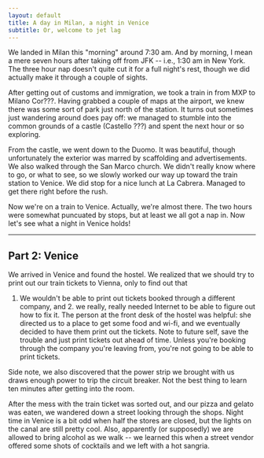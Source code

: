 ```yaml
---
layout: default
title: A day in Milan, a night in Venice
subtitle: Or, welcome to jet lag
---
```


We landed in Milan this "morning" around 7:30 am.  And by morning, I
mean a mere seven hours after taking off from JFK -- i.e., 1:30 am in
New York.  The three hour nap doesn't quite cut it for a full night's
rest, though we did actually make it through a couple of sights.

After getting out of customs and immigration, we took a train in from
MXP to Milano Cor???.  Having grabbed a couple of maps at the airport,
we knew there was some sort of park just north of the station.  It
turns out sometimes just wandering around does pay off: we managed to
stumble into the common grounds of a castle (Castello ???) and spent
the next hour or so exploring.

From the castle, we went down to the Duomo.  It was beautiful, though
unfortunately the exterior was marred by scaffolding and
advertisements.  We also walked through the San Marco church.  We
didn't really know where to go, or what to see, so we slowly worked
our way up toward the train station to Venice.  We did stop for a nice
lunch at La Cabrera.  Managed to get there right before the rush.

Now we're on a train to Venice.  Actually, we're almost there.  The
two hours were somewhat puncuated by stops, but at least we all got a
nap in.  Now let's see what a night in Venice holds!

----

Part 2: Venice
---

We arrived in Venice and found the hostel.  We realized that we should
try to print out our train tickets to Vienna, only to find out that
1. We wouldn't be able to print out tickets booked through a different
company, and 2. we really, really needed Internet to be able to figure
out how to fix it.  The person at the front desk of the hostel was
helpful: she directed us to a place to get some food and wi-fi, and we
eventually decided to have them print out the tickets.  Note to future
self, save the trouble and just print tickets out ahead of time.
Unless you're booking through the company you're leaving from, you're
not going to be able to print tickets.

Side note, we also discovered that the power strip we brought with us
draws enough power to trip the circuit breaker.  Not the best thing to
learn ten minutes after getting into the room.

After the mess with the train ticket was sorted out, and our pizza and
gelato was eaten, we wandered down a street looking through the shops.
Night time in Venice is a bit odd when half the stores are closed, but
the lights on the canal are still pretty cool.  Also, apparently (or
supposedly) we are allowed to bring alcohol as we walk -- we learned
this when a street vendor offered some shots of cocktails and we left
with a hot sangria.
